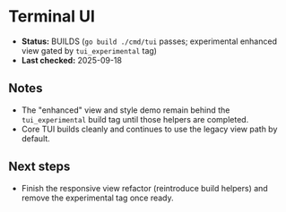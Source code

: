 # Terminal UI

- **Status:** BUILDS (`go build ./cmd/tui` passes; experimental enhanced view gated by `tui_experimental` tag)
- **Last checked:** 2025-09-18

## Notes
- The "enhanced" view and style demo remain behind the `tui_experimental` build tag until those helpers are completed.
- Core TUI builds cleanly and continues to use the legacy view path by default.

## Next steps
- Finish the responsive view refactor (reintroduce build helpers) and remove the experimental tag once ready.
